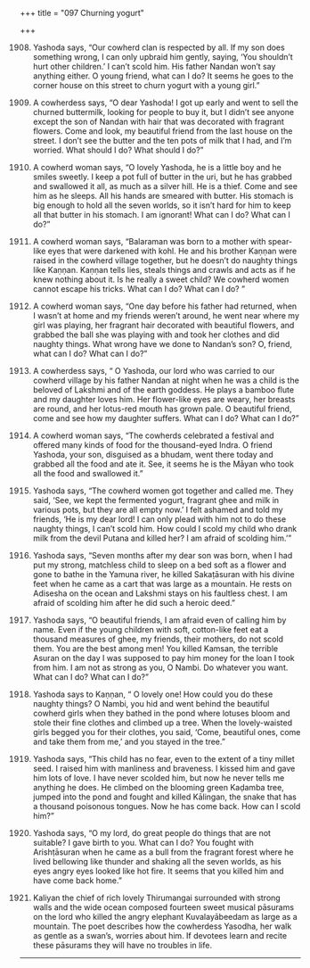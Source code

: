 +++
title = "097 Churning yogurt"

+++

1908. Yashoda says,
      “Our cowherd clan is respected by all.
      If my son does something wrong,
      I can only upbraid him gently, saying,
      ‘You shouldn’t hurt other children.’
      I can’t scold him.
      His father Nandan won’t say anything either.
      O young friend, what can I do?
      It seems he goes to the corner house on this street
      to churn yogurt with a young girl.”

1909. A cowherdess says,
      “O dear Yashoda! I got up early
      and went to sell the churned buttermilk,
      looking for people to buy it,
      but I didn’t see anyone except the son of Nandan
      with hair that was decorated with fragrant flowers.
      Come and look, my beautiful friend
      from the last house on the street.
      I don’t see the butter and the ten pots of milk that I had,
      and I’m worried.
      What should I do? What should I do?”

1910. A cowherd woman says,
      “O lovely Yashoda,
      he is a little boy and he smiles sweetly.
      I keep a pot full of butter in the uri,
      but he has grabbed and swallowed it all,
      as much as a silver hill.
      He is a thief. Come and see him as he sleeps.
      All his hands are smeared with butter.
      His stomach is big enough to hold all the seven worlds,
      so it isn’t hard for him to keep all that butter in his stomach.
      I am ignorant! What can I do? What can I do?”

1911. A cowherd woman says,
      “Balaraman was born to a mother
      with spear-like eyes that were darkened with kohl.
      He and his brother Kaṇṇan were raised in the cowherd village together,
      but he doesn’t do naughty things like Kaṇṇan.
      Kaṇṇan tells lies, steals things
      and crawls and acts as if he knew nothing about it.
      Is he really a sweet child?
      We cowherd women cannot escape his tricks.
      What can I do? What can I do? ”

1912. A cowherd woman says,
      “One day before his father had returned,
      when I wasn’t at home and my friends weren’t around,
      he went near where my girl was playing,
      her fragrant hair decorated with beautiful flowers,
      and grabbed the ball she was playing with
      and took her clothes and did naughty things.
      What wrong have we done to Nandan’s son?
      O, friend, what can I do? What can I do?”

1913. A cowherdess says,
      “ O Yashoda, our lord who was carried to our cowherd village
      by his father Nandan at night when he was a child
      is the beloved of Lakshmi and of the earth goddess.
      He plays a bamboo flute and my daughter loves him.
      Her flower-like eyes are weary, her breasts are round,
      and her lotus-red mouth has grown pale.
      O beautiful friend, come and see how my daughter suffers.
      What can I do? What can I do?”

1914. A cowherd woman says,
      “The cowherds celebrated a festival
      and offered many kinds of food for the thousand-eyed Indra.
      O friend Yashoda, your son, disguised as a bhudam,
      went there today and grabbed all the food and ate it.
      See, it seems he is the Māyan
      who took all the food and swallowed it.”

1915. Yashoda says,
      “The cowherd women got together and called me.
      They said, ‘See, we kept the fermented yogurt,
      fragrant ghee and milk in various pots,
      but they are all empty now.’
      I felt ashamed and told my friends,
      ‘He is my dear lord!
      I can only plead with him not to do these naughty things,
      I can’t scold him.
      How could I scold my child
      who drank milk from the devil Putana and killed her?
      I am afraid of scolding him.’”

1916. Yashoda says,
      “Seven months after my dear son was born,
      when I had put my strong, matchless child
      to sleep on a bed soft as a flower
      and gone to bathe in the Yamuna river,
      he killed Sakaṭāsuran with his divine feet
      when he came as a cart that was large as a mountain.
      He rests on Adisesha on the ocean
      and Lakshmi stays on his faultless chest.
      I am afraid of scolding him after he did such a heroic deed.”

1917. Yashoda says,
      “O beautiful friends, I am afraid even of calling him by name.
      Even if the young children with soft, cotton-like feet
      eat a thousand measures of ghee,
      my friends, their mothers, do not scold them.
      You are the best among men!
      You killed Kamsan, the terrible Asuran
      on the day I was supposed to pay him money
      for the loan I took from him.
      I am not as strong as you, O Nambi.
      Do whatever you want.
      What can I do? What can I do?”

1918. Yashoda says to Kaṇṇan,
      “ O lovely one! How could you do these naughty things?
      O Nambi, you hid and went behind the beautiful cowherd girls
      when they bathed in the pond where lotuses bloom
      and stole their fine clothes and climbed up a tree.
      When the lovely-waisted girls begged you for their clothes,
      you said, ‘Come, beautiful ones, come and take them from me,’
      and you stayed in the tree.”

1919. Yashoda says,
      “This child has no fear,
      even to the extent of a tiny millet seed.
      I raised him with manliness and braveness.
      I kissed him and gave him lots of love. I have never scolded him,
      but now he never tells me anything he does.
      He climbed on the blooming green Kaḍamba tree,
      jumped into the pond and fought and killed Kālingan,
      the snake that has a thousand poisonous tongues.
      Now he has come back. How can I scold him?”

1920. Yashoda says,
      “O my lord, do great people do things that are not suitable?
      I gave birth to you. What can I do?
      You fought with Arishṭāsuran when he came as a bull
      from the fragrant forest where he lived
      bellowing like thunder and shaking all the seven worlds,
      as his eyes angry eyes looked like hot fire.
      It seems that you killed him and have come back home.”

1921. Kaliyan the chief of rich lovely Thirumangai
      surrounded with strong walls and the wide ocean
      composed fourteen sweet musical pāsurams on the lord
      who killed the angry elephant Kuvalayābeedam as large as a mountain.
      The poet describes how the cowherdess Yasodha,
      her walk as gentle as a swan’s, worries about him.
      If devotees learn and recite these pāsurams
      they will have no troubles in life.
------------
